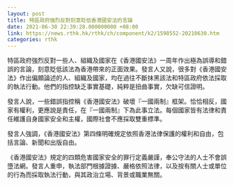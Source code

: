 ```yaml
---
layout: post
title: 特區政府強烈反對刻意貶低香港國安法的言論
date: 2021-06-30 22:39:28.000000000 +08:00
link: https://news.rthk.hk/rthk/ch/component/k2/1598552-20210630.htm
categories: rthk
---
```


特區政府強烈反對一些人、組織及國家在《香港國安法》一周年作出極為誤導和錯誤的言論，刻意貶低該法為香港帶來的正面效果。發言人又說，很多對《香港國安法》作出偏頗論述的人、組織及國家，均在過往不斷抹黑該法和特區政府依法採取的執法行動。他們的指控缺乏事實基礎，純粹是扭曲事實，欠缺可信證明。
 
發言人說，一些錯誤指控稱《香港國安法》破壞『一國兩制』框架。恰恰相反，國家有權利，更應說是責任，在『一國兩制』下為此事立法。每個國家皆有法律和責任維護自身國家安全和主權，國際社會不應採取雙重標準。
 
發言人強調，《香港國安法》第四條明確規定依照香港法律保護的權利和自由，包括言論、新聞和出版自由。

《香港國安法》規定的四類危害國家安全的罪行定義嚴謹，奉公守法的人士不會誤墮法網。發言人重申，執法部門根據證據、嚴格依照法律，以及按有關人士或單位的行為而採取執法行動，與其政治立場、背景或職業無關。
